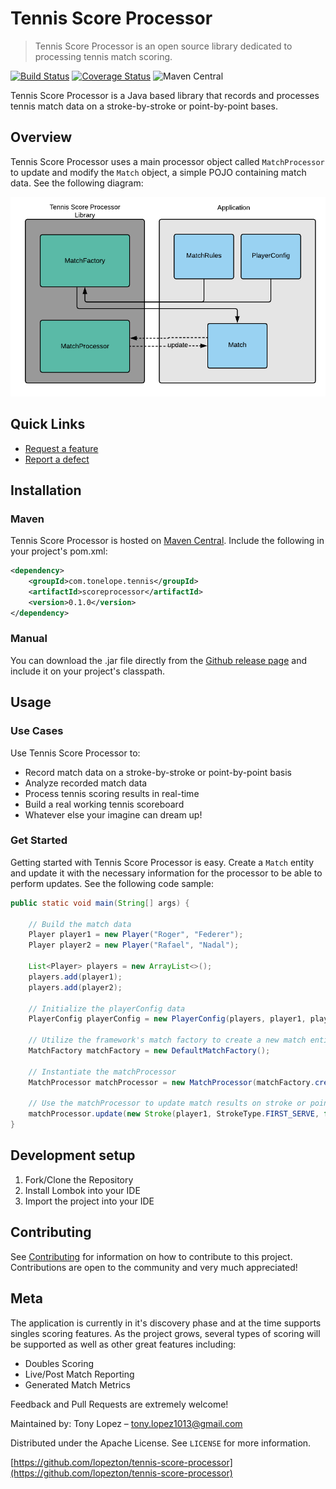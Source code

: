 # Tennis Score Processor
> Tennis Score Processor is an open source library dedicated to processing tennis match scoring.

[![Build Status](https://travis-ci.org/lopezton/tennis-score-processor.svg?branch=master)](https://travis-ci.org/lopezton/tennis-score-processor)
[![Coverage Status](https://coveralls.io/repos/github/lopezton/tennis-score-processor/badge.svg?branch=master)](https://coveralls.io/github/lopezton/tennis-score-processor?branch=master)
![Maven Central](https://img.shields.io/maven-central/v/com.tonelope.tennis/scoreprocessor.svg)

Tennis Score Processor is a Java based library that records and processes tennis match data on a stroke-by-stroke or point-by-point bases. 

## Overview
Tennis Score Processor uses a main processor object called ```MatchProcessor``` to update and modify the ```Match``` object, a simple POJO containing match data.  See the following diagram:  

![Entry Point](docs/images/uml/entry-point.png)  

## Quick Links

* [Request a feature](https://github.com/lopezton/tennis-score-processor/issues/new?template=issue_template.md)
* [Report a defect](https://github.com/lopezton/tennis-score-processor/issues/new?template=defect_template.md)

## Installation

### Maven
Tennis Score Processor is hosted on [Maven Central](https://search.maven.org/). Include the following in your project's pom.xml:  

```xml
<dependency>
    <groupId>com.tonelope.tennis</groupId>
    <artifactId>scoreprocessor</artifactId>
    <version>0.1.0</version>
</dependency>
```

### Manual
You can download the .jar file directly from the [Github release page](https://github.com/lopezton/tennis-score-processor/releases) and include it on your project's classpath.

## Usage

### Use Cases
Use Tennis Score Processor to:  

* Record match data on a stroke-by-stroke or point-by-point basis
* Analyze recorded match data
* Process tennis scoring results in real-time
* Build a real working tennis scoreboard
* Whatever else your imagine can dream up!

### Get Started
Getting started with Tennis Score Processor is easy. Create a ```Match``` entity and update it with the necessary information for the processor to be able to perform updates. See the following code sample:  

```java
public static void main(String[] args) {

	// Build the match data
	Player player1 = new Player("Roger", "Federer");
	Player player2 = new Player("Rafael", "Nadal");
		
	List<Player> players = new ArrayList<>();
	players.add(player1);
	players.add(player2);
		
	// Initialize the playerConfig data
	PlayerConfig playerConfig = new PlayerConfig(players, player1, player2);
		
	// Utilize the framework's match factory to create a new match entity
	MatchFactory matchFactory = new DefaultMatchFactory();
		
	// Instantiate the matchProcessor
	MatchProcessor matchProcessor = new MatchProcessor(matchFactory.create(new MatchRules(), playerConfig));
		
	// Use the matchProcessor to update match results on stroke or point basis
	matchProcessor.update(new Stroke(player1, StrokeType.FIRST_SERVE, false, true));
}
```

## Development setup

1. Fork/Clone the Repository
2. Install Lombok into your IDE
3. Import the project into your IDE

## Contributing

See [Contributing](/docs/CONTRIBUTING.md) for information on how to contribute to this project. Contributions are open to the community and very much appreciated!

## Meta

The application is currently in it's discovery phase and at the time supports singles scoring features. As the project grows, several types of scoring will be supported as well as other great features including:

* Doubles Scoring
* Live/Post Match Reporting
* Generated Match Metrics

Feedback and Pull Requests are extremely welcome!

Maintained by: Tony Lopez – tony.lopez1013@gmail.com

Distributed under the Apache License. See ``LICENSE`` for more information.

[https://github.com/lopezton/tennis-score-processor](https://github.com/lopezton/tennis-score-processor)
